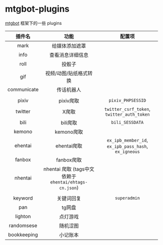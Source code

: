 # mtgbot-plugins
[mtgbot](https://github.com/HBcao233/mtgbot) 框架下的一些 plugins

| 插件名 | 功能 | 配置项 |
| :----: | :----: | :----: |
| mark | 给媒体添加遮罩 | |
| info | 查看消息详细信息 | |
| roll | 投骰子| |
| gif | 视频/动图/贴纸格式转换 | |
| communicate | 传话机器人 | |
||||
| pixiv | pixiv爬取 | `pixiv_PHPSESSID` |
| twitter | X爬取 | `twitter_csrf_token`, `twitter_auth_token`|
| bili | bili爬取 | `bili_SESSDATA` |
| kemono | kemono爬取 | |
| ehentai | ehentai爬取 | `ex_ipb_member_id`, `ex_ipb_pass_hash`, `ex_igneous` |
| fanbox | fanbox爬取 | |
| nhentai | nhentai 爬取 (tags中文依赖于 `ehentai/ehtags-cn.json`) | |
||||
| keyword | 关键词回复 | `superadmin` |
| pan | tg网盘 | |
| lighton | 点灯游戏 | |
| randomsese | 随机涩图 | |
| bookkeeping | 小记账本 | |
